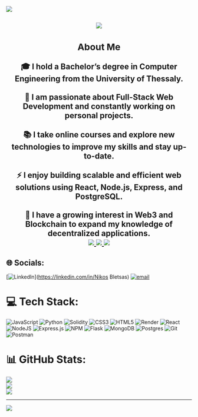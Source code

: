 <img align="center" src="https://camo.githubusercontent.com/7b8c225ae1ad1172688e7a65f9cfd5dc7a54fd5c1e612936815b0538ee5da919/68747470733a2f2f63617073756c652d72656e6465722e76657263656c2e6170702f6170693f746578743d48657925323045766572796f6e652126616e696d6174696f6e3d66616465496e26747970653d776176696e6726636f6c6f723d72616e646f6d26666f6e74436f6c6f723d336238326636266865696768743d3130302677696474683d31303025"/> 

<h2 align="center">
<img src="https://readme-typing-svg.herokuapp.com/?font=Righteous&size=35&center=true&vCenter=true&width=500&height=70&duration=4000&lines=I'm+Nikos+Bletsas;" />
<h2/>
  


<div align ="center">
<h3>About Me</h3>
🎓 I hold a Bachelor’s degree in Computer Engineering from the University of Thessaly.<br><br>
🚀 I am passionate about Full-Stack Web Development and constantly working on personal projects. <br><br>
📚 I take online courses and explore new technologies to improve my skills and stay up-to-date. <br><br>
⚡ I enjoy building scalable and efficient web solutions using React, Node.js, Express, and PostgreSQL.<br><br>
🔗 I have a growing interest in Web3 and Blockchain to expand my knowledge of decentralized applications. 
</div>

<div align="center"> 
  <a href="nbletsas98@gmail.com">
    <img src="https://img.shields.io/badge/Gmail-333333?style=for-the-badge&logo=gmail&logoColor=red" />
  </a>
  <a href="https://linkedin.com/in/pedro-sales-muniz" target="_blank">
    <img src="https://img.shields.io/badge/LinkedIn-0077B5?style=for-the-badge&logo=linkedin&logoColor=white" target="_blank" />
  </a>
  <a href="https://salesp07.github.io" target="_blank">
     <img src="https://img.shields.io/badge/Portfolio-FF5722?style=for-the-badge&logo=todoist&logoColor=white" target="_blank" /> <!-- sqlite, safari, google-chrome are other good icon options -->
  </a>
</div>

## 🌐 Socials:
[![LinkedIn](https://img.shields.io/badge/LinkedIn-%230077B5.svg?logo=linkedin&logoColor=white)](https://linkedin.com/in/Nikos Bletsas) [![email](https://img.shields.io/badge/Email-D14836?logo=gmail&logoColor=white)](mailto:nbletsas98@gmail.com) 

# 💻 Tech Stack:
![JavaScript](https://img.shields.io/badge/javascript-%23323330.svg?style=for-the-badge&logo=javascript&logoColor=%23F7DF1E) ![Python](https://img.shields.io/badge/python-3670A0?style=for-the-badge&logo=python&logoColor=ffdd54) ![Solidity](https://img.shields.io/badge/Solidity-%23363636.svg?style=for-the-badge&logo=solidity&logoColor=white) ![CSS3](https://img.shields.io/badge/css3-%231572B6.svg?style=for-the-badge&logo=css3&logoColor=white) ![HTML5](https://img.shields.io/badge/html5-%23E34F26.svg?style=for-the-badge&logo=html5&logoColor=white) ![Render](https://img.shields.io/badge/Render-%46E3B7.svg?style=for-the-badge&logo=render&logoColor=white) ![React](https://img.shields.io/badge/react-%2320232a.svg?style=for-the-badge&logo=react&logoColor=%2361DAFB) ![NodeJS](https://img.shields.io/badge/node.js-6DA55F?style=for-the-badge&logo=node.js&logoColor=white) ![Express.js](https://img.shields.io/badge/express.js-%23404d59.svg?style=for-the-badge&logo=express&logoColor=%2361DAFB) ![NPM](https://img.shields.io/badge/NPM-%23CB3837.svg?style=for-the-badge&logo=npm&logoColor=white) ![Flask](https://img.shields.io/badge/flask-%23000.svg?style=for-the-badge&logo=flask&logoColor=white) ![MongoDB](https://img.shields.io/badge/MongoDB-%234ea94b.svg?style=for-the-badge&logo=mongodb&logoColor=white) ![Postgres](https://img.shields.io/badge/postgres-%23316192.svg?style=for-the-badge&logo=postgresql&logoColor=white) ![Git](https://img.shields.io/badge/git-%23F05033.svg?style=for-the-badge&logo=git&logoColor=white) ![Postman](https://img.shields.io/badge/Postman-FF6C37?style=for-the-badge&logo=postman&logoColor=white)
# 📊 GitHub Stats:
![](https://github-readme-stats.vercel.app/api?username=NikosMple&theme=dark&hide_border=true&include_all_commits=false&count_private=false)<br/>
![](https://github-readme-streak-stats.herokuapp.com/?user=NikosMple&theme=dark&hide_border=true)<br/>
![](https://github-readme-stats.vercel.app/api/top-langs/?username=NikosMple&theme=dark&hide_border=true&include_all_commits=false&count_private=false&layout=compact)

---
[![](https://visitcount.itsvg.in/api?id=NikosMple&icon=0&color=0)](https://visitcount.itsvg.in)

<!-- Proudly created with GPRM ( https://gprm.itsvg.in ) -->
